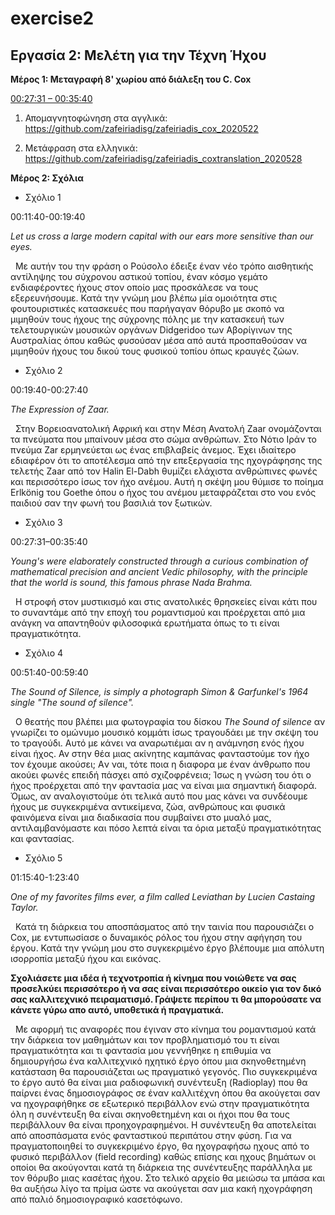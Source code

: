 # exercise2
## Εργασία 2: Μελέτη για την Τέχνη Ήχου


**Μέρος 1: Μεταγραφή 8' χωρίου από διάλεξη του C. Cox**


[00:27:31 – 00:35:40](https://youtu.be/hh_5_CAySXY?t=1650)

1. Απομαγνητοφώνηση στα αγγλικά: https://github.com/zafeiriadisg/zafeiriadis_cox_2020522

2. Μετάφραση στα ελληνικά: https://github.com/zafeiriadisg/zafeiriadis_coxtranslation_2020528


**Μέρος 2: Σχόλια**

- Σχόλιο 1

00:11:40-00:19:40 

_Let us cross a large modern capital with our ears more sensitive than our eyes._

&nbsp;&nbsp;Με αυτήν του την φράση ο Ρούσολο έδειξε έναν νέο τρόπο αισθητικής αντίληψης του σύχρονου αστικού τοπίου, έναν κόσμο γεμάτο ενδιαφέροντες ήχους στον οποίο μας προσκάλεσε 
να τους εξερευνήσουμε. Κατά την γνώμη μου βλέπω μία ομοιότητα στις φουτουριστικές κατασκευές που παρήγαγαν θόρυβο με σκοπό να μιμηθούν τους ήχους της σύχρονης πόλης με την κατασκευή των 
τελετουργικών μουσικών οργάνων Didgeridoo των Αβορίγινων της Αυστραλίας όπου καθώς φυσούσαν μέσα από αυτά προσπαθούσαν να μιμηθούν ήχους του δικού τους φυσικού τοπίου όπως κραυγές ζώων.

- Σχόλιο 2

00:19:40-00:27:40

_The Expression of Zaar._

&nbsp;&nbsp;Στην Βορειοανατολική Αφρική και στην Μέση Ανατολή Zaar ονομάζονται τα πνεύματα που μπαίνουν μέσα στο σώμα ανθρώπων. Στο Νότιο Ιράν το πνεύμα Zar ερμηνεύεται ως ένας επιβλαβείς άνεμος. Έχει ιδιαίτερο εδιαφέρον ότι το αποτέλεσμα από την επεξεργασία της ηχογράφησης της τελετής Zaar από τον Halin El-Dabh θυμίζει ελάχιστα ανθρώπινες φωνές και περισσότερο ίσως τον ήχο ανέμου. Αυτή η σκέψη μου θύμισε το ποίημα Erlkönig του Goethe όπου ο ήχος του ανέμου μεταφράζεται στο νου ενός παιδιού σαν την φωνή του βασιλιά τον ξωτικών. 

- Σχόλιο 3

00:27:31–00:35:40

_Young's were elaborately constructed through a curious combination of mathematical precision and ancient Vedic philosophy, with the principle that the world is sound, this famous phrase Nada Brahma._

&nbsp;&nbsp;Η στροφή στον μυστικισμό και στις ανατολικές θρησκείες είναι κάτι που το συναντάμε από την εποχή του ρομαντισμού και προέρχεται από μια ανάγκη να απαντηθούν φιλοσοφικά ερωτήματα όπως το τι είναι πραγματικότητα.

- Σχόλιο 4

00:51:40-00:59:40

_The Sound of Silence, is simply a photograph Simon & Garfunkel's 1964 single "The sound of silence"._

&nbsp;&nbsp;Ο θεατής που βλέπει μια φωτογραφία του δίσκου _The Sound of silence_ αν γνωρίζει το ομώνυμο μουσικό κομμάτι ίσως τραγουδάει με την σκέψη του το τραγούδι. Αυτό με κάνει να αναρωτιέμαι αν η ανάμνηση ενός ήχου είναι ήχος. Αν στην θέα μιας ακίνητης καμπάνας φανταστούμε τον ήχο τον έχουμε ακούσει; Aν ναι, τότε ποια η διαφορα με έναν άνθρωπο που ακούει φωνές επειδή πάσχει από σχιζοφρένεια; Ίσως η γνώση του ότι ο ήχος προέρχεται από την φαντασία μας να είναι μια σημαντική διαφορά. Όμως, αν αναλογιστούμε ότι τελικά αυτό που μας κάνει να συνδέουμε ήχους με συγκεκριμένα αντικείμενα, ζώα, ανθρώπους και φυσικά φαινόμενα είναι μια διαδικασία που συμβαίνει στο μυαλό μας, αντιλαμβανόμαστε και πόσο λεπτά είναι τα όρια μεταξύ πραγματικότητας και φαντασίας.

- Σχόλιο 5

01:15:40-1:23:40

_One of my favorites films ever, a film called Leviathan by Lucien Castaing Taylor._

&nbsp;&nbsp;Κατά τη διάρκεια του αποσπάσματος από την ταινία που παρουσιάζει ο Cox, με εντυπωσίασε ο δυναμικός ρόλος του ήχου στην αφήγηση του έργου. Κατά την γνώμη μου στο συγκεκριμένο έργο βλέπουμε μια απόλυτη ισορροπία μεταξύ ήχου και εικόνας.


**Σχολιάσετε μια ιδέα ή τεχνοτροπία ή κίνημα που νοιώθετε να σας προσελκύει περισσότερο ή να σας είναι περισσότερο οικείο για τον δικό σας καλλιτεχνικό πειραματισμό. Γράψετε περίπου τι θα μπορούσατε να κάνετε γύρω απο αυτό, υποθετικά ή πραγματικά.**

&nbsp;&nbsp;Με αφορμή τις αναφορές που έγιναν στο κίνημα του ρομαντισμού κατά την διάρκεια τον μαθημάτων και τον προβληματισμό του τι είναι πραγματικότητα και τι φαντασία μου γεννήθηκε η επιθυμία να δημιουργήσω ένα καλλιτεχνικό ηχητικό έργο όπου μια σκηνοθετημένη κατάσταση θα παρουσιάζεται ως πραγματικό γεγονός. Πιο συγκεκριμένα το έργο αυτό θα είναι μια ραδιοφωνική συνέντευξη (Radioplay) που θα παίρνει ένας δημοσιογράφος σε έναν καλλιτέχνη όπου θα ακούγεται σαν να ηχογραφήθηκε σε εξωτερικό περιβάλλον ενώ στην πραγματικότητα όλη η συνέντευξη θα είναι σκηνοθετημένη και οι ήχοι που θα τους περιβάλλουν θα είναι προηχογραφημένοι. Η συνέντευξη θα αποτελείται από αποσπάσματα ενός φανταστικού περιπάτου στην φύση. Για να πραγματοποιηθεί το συγκεκριμένο έργο, θα ηχογραφήσω ηχους από το φυσικό περιβάλλον (field recording) καθώς επίσης και ηχους βημάτων οι οποίοι θα ακούγονται κατά τη διάρκεια της συνέντευξης παράλληλα με τον θόρυβο μιας κασέτας ήχου. Στο τελικό αρχείο θα μειώσω τα μπάσα και θα αυξήσω λίγο τα πρίμα ώστε να ακούγεται σαν μια κακή ηχογράφηση από παλιό δημοσιογραφικό κασετόφωνο.



